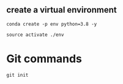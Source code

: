 ## create a virtual environment

```
conda create -p env python=3.8 -y
```
```
source activate ./env
```



# Git commands

```
git init
```
